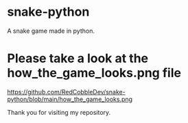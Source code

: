 # snake-python
A snake game made in python.

# Please take a look at the how_the_game_looks.png file
https://github.com/RedCobbleDev/snake-python/blob/main/how_the_game_looks.png

Thank you for visiting my repository.
